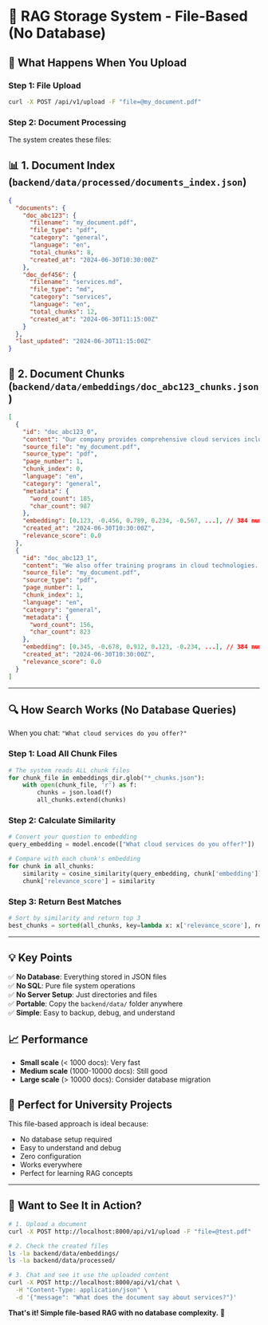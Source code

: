 # 📁 RAG Storage System - File-Based (No Database)

## 🚀 **What Happens When You Upload**

### Step 1: File Upload
```bash
curl -X POST /api/v1/upload -F "file=@my_document.pdf"
```

### Step 2: Document Processing
The system creates these files:

## 📊 **1. Document Index** (`backend/data/processed/documents_index.json`)
```json
{
  "documents": {
    "doc_abc123": {
      "filename": "my_document.pdf",
      "file_type": "pdf", 
      "category": "general",
      "language": "en",
      "total_chunks": 8,
      "created_at": "2024-06-30T10:30:00Z"
    },
    "doc_def456": {
      "filename": "services.md",
      "file_type": "md",
      "category": "services", 
      "language": "en",
      "total_chunks": 12,
      "created_at": "2024-06-30T11:15:00Z"
    }
  },
  "last_updated": "2024-06-30T11:15:00Z"
}
```

## 🧠 **2. Document Chunks** (`backend/data/embeddings/doc_abc123_chunks.json`)
```json
[
  {
    "id": "doc_abc123_0",
    "content": "Our company provides comprehensive cloud services including AWS migration, Azure deployment, and Google Cloud integration. We have over 10 years of experience...",
    "source_file": "my_document.pdf",
    "source_type": "pdf",
    "page_number": 1,
    "chunk_index": 0,
    "language": "en",
    "category": "general",
    "metadata": {
      "word_count": 185,
      "char_count": 987
    },
    "embedding": [0.123, -0.456, 0.789, 0.234, -0.567, ...], // 384 numbers
    "created_at": "2024-06-30T10:30:00Z",
    "relevance_score": 0.0
  },
  {
    "id": "doc_abc123_1", 
    "content": "We also offer training programs in cloud technologies. Our certified instructors provide hands-on experience with real-world projects...",
    "source_file": "my_document.pdf",
    "source_type": "pdf",
    "page_number": 1,
    "chunk_index": 1,
    "language": "en",
    "category": "general",
    "metadata": {
      "word_count": 156,
      "char_count": 823
    },
    "embedding": [0.345, -0.678, 0.912, 0.123, -0.234, ...], // 384 numbers
    "created_at": "2024-06-30T10:30:00Z",
    "relevance_score": 0.0
  }
]
```

---

## 🔍 **How Search Works (No Database Queries)**

When you chat: `"What cloud services do you offer?"`

### Step 1: Load All Chunk Files
```python
# The system reads ALL chunk files
for chunk_file in embeddings_dir.glob("*_chunks.json"):
    with open(chunk_file, 'r') as f:
        chunks = json.load(f)
        all_chunks.extend(chunks)
```

### Step 2: Calculate Similarity
```python
# Convert your question to embedding
query_embedding = model.encode(["What cloud services do you offer?"])

# Compare with each chunk's embedding
for chunk in all_chunks:
    similarity = cosine_similarity(query_embedding, chunk['embedding'])
    chunk['relevance_score'] = similarity
```

### Step 3: Return Best Matches
```python
# Sort by similarity and return top 3
best_chunks = sorted(all_chunks, key=lambda x: x['relevance_score'], reverse=True)[:3]
```

---

## 💡 **Key Points**

✅ **No Database**: Everything stored in JSON files  
✅ **No SQL**: Pure file system operations  
✅ **No Server Setup**: Just directories and files  
✅ **Portable**: Copy the `backend/data/` folder anywhere  
✅ **Simple**: Easy to backup, debug, and understand  

## 📈 **Performance**

- **Small scale** (< 1000 docs): Very fast
- **Medium scale** (1000-10000 docs): Still good  
- **Large scale** (> 10000 docs): Consider database migration

## 🎯 **Perfect for University Projects**

This file-based approach is ideal because:
- No database setup required
- Easy to understand and debug  
- Zero configuration
- Works everywhere
- Perfect for learning RAG concepts

---

## 🚀 **Want to See It in Action?**

```bash
# 1. Upload a document
curl -X POST http://localhost:8000/api/v1/upload -F "file=@test.pdf"

# 2. Check the created files
ls -la backend/data/embeddings/
ls -la backend/data/processed/

# 3. Chat and see it use the uploaded content
curl -X POST http://localhost:8000/api/v1/chat \
  -H "Content-Type: application/json" \
  -d '{"message": "What does the document say about services?"}'
```

**That's it! Simple file-based RAG with no database complexity.** 🎯 
